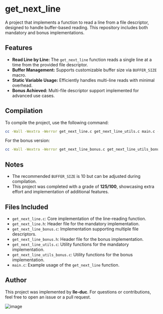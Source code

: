 
# get_next_line

A project that implements a function to read a line from a file descriptor, designed to handle buffer-based reading. This repository includes both mandatory and bonus implementations.

## Features

- **Read Line by Line:** The `get_next_line` function reads a single line at a time from the provided file descriptor.
- **Buffer Management:** Supports customizable buffer size via `BUFFER_SIZE` macro.
- **Static Variable Usage:** Efficiently handles multi-line reads with minimal overhead.
- **Bonus Achieved:** Multi-file descriptor support implemented for advanced use cases.

## Compilation

To compile the project, use the following command:

```sh
cc -Wall -Wextra -Werror get_next_line.c get_next_line_utils.c main.c -D BUFFER_SIZE=10 -I .
```

For the bonus version:

```sh
cc -Wall -Wextra -Werror get_next_line_bonus.c get_next_line_utils_bonus.c main.c -D BUFFER_SIZE=10 -I .
```

## Notes

- The recommended `BUFFER_SIZE` is 10 but can be adjusted during compilation.
- This project was completed with a grade of **125/100**, showcasing extra effort and implementation of additional features.

## Files Included

- `get_next_line.c`: Core implementation of the line-reading function.
- `get_next_line.h`: Header file for the mandatory implementation.
- `get_next_line_bonus.c`: Implementation supporting multiple file descriptors.
- `get_next_line_bonus.h`: Header file for the bonus implementation.
- `get_next_line_utils.c`: Utility functions for the mandatory implementation.
- `get_next_line_utils_bonus.c`: Utility functions for the bonus implementation.
- `main.c`: Example usage of the `get_next_line` function.

## Author

This project was implemented by **lle-duc**. For questions or contributions, feel free to open an issue or a pull request.

![image](https://github.com/user-attachments/assets/fa9ee4e5-7dad-41f9-a45f-37bd696baf23)
